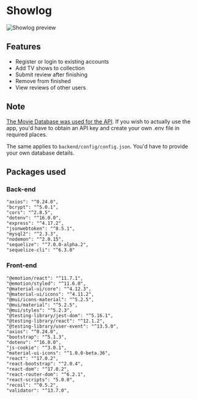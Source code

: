 # Showlog
![Showlog preview](https://i.imgur.com/9fSXgUg.gif)
## Features
- Register or login to existing accounts
- Add TV shows to collection
- Submit review after finishing
- Remove from finished 
- View reviews of other users

## Note
[The Movie Database was used for the API](https://www.themoviedb.org/). If you wish to actually use the app, you'd have to obtain an API key and create your own .env file in required places.

The same applies to `backend/config/config.json`. You'd have to provide your own database details.
## Packages used

   
### Back-end
    "axios": "^0.24.0",
    "bcrypt": "^5.0.1",
    "cors": "^2.8.5",
    "dotenv": "^16.0.0",
    "express": "^4.17.2",
    "jsonwebtoken": "^8.5.1",
    "mysql2": "^2.3.3",
    "nodemon": "^2.0.15",
    "sequelize": "^7.0.0-alpha.2",
    "sequelize-cli": "^6.3.0"
   ### Front-end

    "@emotion/react": "^11.7.1",
    "@emotion/styled": "^11.6.0",
    "@material-ui/core": "^4.12.3",
    "@material-ui/icons": "^4.11.2",
    "@mui/icons-material": "^5.2.5",
    "@mui/material": "^5.2.5",
    "@mui/styles": "^5.2.3",
    "@testing-library/jest-dom": "^5.16.1",
    "@testing-library/react": "^12.1.2",
    "@testing-library/user-event": "^13.5.0",
    "axios": "^0.24.0",
    "bootstrap": "^5.1.3",
    "dotenv": "^16.0.0",
    "js-cookie": "^3.0.1",
    "material-ui-icons": "^1.0.0-beta.36",
    "react": "^17.0.2",
    "react-bootstrap": "^2.0.4",
    "react-dom": "^17.0.2",
    "react-router-dom": "^6.2.1",
    "react-scripts": "5.0.0",
    "recoil": "^0.5.2",
    "validator": "^13.7.0",

